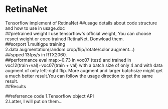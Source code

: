 # RetinaNet
Tensorflow implement of RetinaNet
##usage
details about code structure and how to use in usage.doc<br>
##pretrained weight
I use tensorflow's official weight, You can choose resnet weight or coco trained RetinaNet. Donwload them. <br>
##sorport
1.multigpu training<br>
2.data augmentation(random crop/flip/rotate/color augment...)<br>
##spped
13fps/s in RTX2060.<br>
##performance
eval map:~0.73 in voc07 (test) and trained in voc12(train+val)+voc07(train + val) with a batch size of only 4 and with data augment of only left-right flip. More augment and larger batchsize might get a much better result.You can follow the usage direction to get the same result.<br>
##Results

##referrence code
1.Tensorflow object API<br>
2.Latter, I will put on them...<br>

